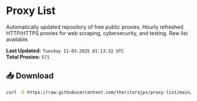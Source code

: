 # Proxy List

Automatically updated repository of free public proxies. Hourly refreshed HTTP/HTTPS proxies for web scraping, cybersecurity, and testing. Raw list available.

**Last Updated:** `Tuesday 11-03-2025 01:13:32 UTC`  
**Total Proxies:** `571`

## 📥 Download
```bash
curl -O https://raw.githubusercontent.com/theriturajps/proxy-list/main/proxies.txt
